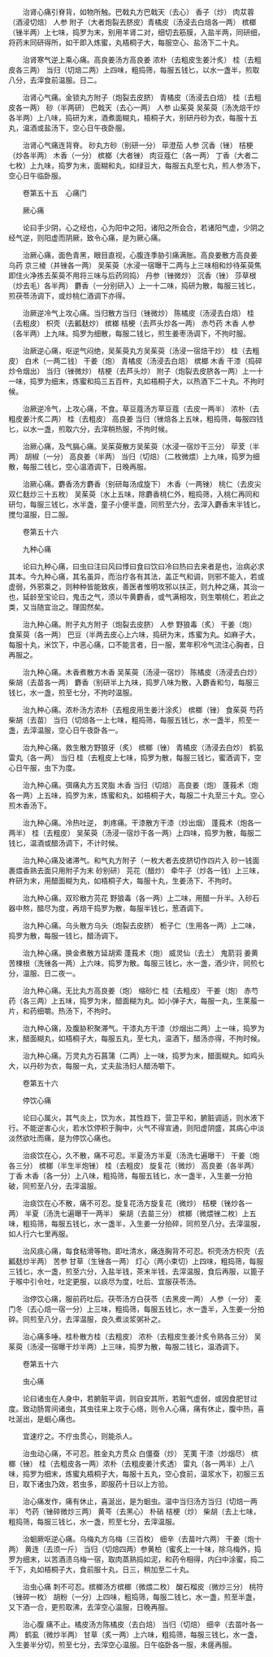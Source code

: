 <!-- { "loadSidebar": true } -->
　　治肾心痛引脊背，如物所触。巴戟丸方巴戟天（去心） 香子（炒） 肉苁蓉（酒浸切焙） 人参 附子（大者炮裂去脐皮）青橘皮（汤浸去白焙各一两） 槟榔（锉半两）上七味，捣罗为末，别用羊肾二对，细切去筋膜，入盐半两，同研细，将药末同研得所，如干即入炼蜜，丸梧桐子大，每服空心、盐汤下二十丸。

　　治肾寒气逆上乘心痛。高良姜汤方高良姜 浓朴（去粗皮生姜汁炙） 桂（去粗皮各三两） 当归（切焙二两）上四味，粗捣筛，每服五钱匕，以水一盏半，煎取八分，去滓食前温服。日二。

　　治肾心气痛。金锁丸方附子（炮裂去皮脐） 青橘皮（汤浸去白焙） 桂（去粗皮各一两） 砂（半两研） 巴戟天（去心一两） 人参 山茱萸 吴茱萸（汤洗焙干炒各半两）上八味，捣研为末，酒煮面糊丸，梧桐子大，别研丹砂为衣，每服十五丸，温酒或盐汤下，空心日午夜卧服。

　　治肾心气痛连背脊。 砂丸方砂（别研一分） 荜澄茄 人参 沉香（锉） 桔梗（炒各半两） 木香（一分） 槟榔（大者锉） 肉豆蔻仁（各一两） 丁香（大者二七枚）上九味，捣罗为末，面糊和丸，如绿豆大，每服五丸至七丸，煎人参汤下，空心日午临卧服。

　　卷第五十五　心痛门

　　厥心痛

　　论曰手少阴，心之经也，心为阳中之阳，诸阳之所会合，若诸阳气虚，少阴之经气逆，则阳虚而阴厥，致令心痛，是为厥心痛。

　　治厥心痛，面色青黑，眼目直视，心腹连季胁引痛满胀。高良姜散方高良姜 乌药 京三棱（并锉各一两） 吴茱萸（水浸一宿曝干二两与上三味相和炒待茱萸焦即住火净拣去茱萸不用将三味与后药同捣） 丹参（锉微炒） 沉香（锉） 莎草根（炒去毛）各半两） 麝香（一分别研入）上一十二味，捣研为散，每服三钱匕，煎茯苓汤调下，或炒桃仁酒调下亦得。

　　治厥逆冷气上攻心痛。当归散方当归（锉微炒） 陈橘皮（汤浸去白焙） 桂（去粗皮） 枳壳（去瓤麸炒） 槟榔 桔梗（去芦头炒各一两） 赤芍药 木香 人参（各半两）上九味。捣罗为细散，每服二钱匕，煎生姜枣汤调下，不拘时服。

　　治厥逆心痛，呕逆气闷绝，吴茱萸丸方吴茱萸（汤浸一宿焙干炒） 桂（去粗皮） 白术（一两二钱） 干姜（炮） 青橘皮（汤浸去白焙） 槟榔 木香 干漆（捣碎炒令烟出） 当归（锉微炒） 桔梗（去芦头炒） 附子（炮裂去皮脐各一两）上一十一味，捣罗为细末，炼蜜和捣三五百杵，丸如梧桐子大，以热酒下二十丸。不拘时候。

　　治厥逆冷气，上攻心痛，不食。草豆蔻汤方草豆蔻（去皮一两半） 浓朴（去粗皮姜汁炙二两） 桂（去粗皮） 高良姜 当归（锉焙各上五味，粗捣筛，每服四钱匕，以水一盏，煎取六分，去滓稍热服，不拘时候。

　　治厥心痛，及气膈心痛。吴茱萸散方吴茱萸（水浸一宿炒干三分） 荜茇（半两） 胡椒（一分） 高良姜（半两） 当归（切焙）（二枚微煨）上九味，捣罗为细散，每服二钱匕，空心温酒调下，日晚再服。

　　治厥心痛。麝香汤方麝香（别研每汤成旋下） 木香（一两锉） 桃仁（去皮尖双仁麸炒三十五枚） 吴茱萸（水上五味，除麝香桃仁外，粗捣筛，入桃仁再同和研匀，每服三钱匕，水半盏，童子小便半盏，同煎至六分，去滓入麝香末半钱匕，搅匀温服，日二服。

　　卷第五十六

　　九种心痛

　　论曰九种心痛，曰虫曰注曰风曰悸曰食曰饮曰冷曰热曰去来者是也，治病必求其本。今九种心痛，其名虽异，而治疗各有其法，盖正气和调，则邪不能入，若或虚弱，外邪乘之，则种种皆能致疾，善医者惟明攻邪以扶正，则九种之痛，其治一也，延龄至宝论曰，鬼击之气，须以牛黄麝香，或气满相攻，则生嚼桃仁，若此之类，又当随宜治之。理固然矣。

　　治九种心痛。附子丸方附子（炮裂去皮脐） 人参 野狼毒（炙） 干姜（炮） 食茱萸（各一两） 巴豆（半两去皮心上六味，捣研为末，炼蜜为丸。如麻子大，每服十丸，米饮下，中恶心痛，口不能言者，日一服，累年积冷气流注心胸者，日再服之。

　　治九种心痛。木香煮散方木香 吴茱萸（汤浸一宿炒） 陈橘皮（汤浸去白炒） 柴胡（去苗各一两） 麝香（别研半上九味，捣罗八味为散，入麝香和匀，每服三钱匕，水一盏，煎至七分，不拘时温服。

　　治九种心痛。浓朴汤方浓朴（去粗皮用生姜汁涂炙） 槟榔（锉） 食茱萸 芍药 柴胡（去苗） 当归（切焙各一上七味，粗捣筛，每服五钱匕，水一盏半，煎至一盏，去滓温服，空心日午夜卧各一。

　　治九种心痛。救生散方野狼牙（炙） 槟榔（锉） 青橘皮（汤浸去白炒） 鹤虱 雷丸（各一两） 当归 桂（去粗皮上七味，捣罗为散，每服三钱匕，蜜酒调下，空心日午服，虫下为度。

　　治九种心痛。弭痛丸方五灵脂 木香 当归（切焙） 高良姜（炮） 蓬莪术（炮各一两）上五味，捣罗为末，炼蜜和丸，如梧桐子大，每服二十丸至三十丸。空心煎木香汤下。

　　治九种心痛。冷热吐逆， 刺疼痛。干漆散方干漆（炒出烟） 蓬莪术（炮各一两半） 桂（去粗皮） 吴茱萸（汤浸一宿炒干各一两）上四味，捣罗为散，每服二钱匕，温酒或醋汤调下，不计时候。

　　治九种心痛及诸滞气。和气丸方附子（一枚大者去皮脐切作四片入 砂一钱面裹煨香熟去面只用附子为末 砂别研） 芫花（醋炒） 牵牛子（炒各一钱）上三味，杵研为末，用醋面糊为丸，如梧桐子大，每服十丸，生姜汤下、不拘时。

　　治九种心痛。双珍散方芫花 野狼毒（各一两）上二味，用醋一升半。入砂石器中熬，醋尽为度，再焙干捣罗为散，每服半钱匕，葱酒调下。

　　治九种心痛。乌头散方乌头（炮裂去皮脐） 栀子仁（生用各一两）上二味，捣罗为散，每服一钱匕，醋汤调下。

　　治九种心痛。换金煮散方延胡索 蓬莪术（炮） 威灵仙（去土） 鬼箭羽 姜黄 苦楝根（洗锉各一两）上六味，捣罗为散。每服三钱匕，水一盏，酒少许，同煎七分，温服、日二夜一。

　　治九种心痛。无比丸方高良姜（炮） 缩砂仁 桂（去粗皮） 干姜（炮） 赤芍药（各三两）上五味，捣罗为末，醋面糊为丸。如小弹子大，每服一丸，生莱菔一片，和药细嚼。热汤下，不拘时。

　　治九种心痛，及腹胁积聚滞气。干漆丸方干漆（炒烟出二两）上一味，捣罗为末，醋面糊丸，如梧桐子大，每服五丸，至七丸，温酒下，醋汤亦得，不拘时候。

　　治九种心痛。万灵丸方石菖蒲（二两）上一味，捣罗为末，醋面糊丸。如鸡头大，以丹砂为衣，每服一丸，丈夫盐汤妇人醋汤嚼下。

　　卷第五十六

　　停饮心痛

　　论曰心属火，其气炎上，饮为水，其性趋下，营卫平和，腑脏调适，则水液下行。不能逆害心火，若水饮停积于胸中，火气不得宣通，则阳虚阴盛，其病心中淡淡然欲吐而痛，是为停饮心痛也。

　　治痰饮在心，久不散，痛不可忍。半夏汤方半夏（汤洗七遍曝干） 干姜（炮各三分） 槟榔（半生半炮锉） 桂（去粗皮） 旋复花（微炒） 高良姜（各半两） 丁香 木香（各一分）上八味，粗捣筛，每服五钱匕，水一盏半，入生姜一分拍破，同煎至八分，去滓温服。

　　治痰饮在心不散，痛不可忍。旋复花汤方旋复花（微炒） 桔梗（锉炒各一两） 半夏（汤洗七遍曝干一两半） 柴胡（去苗三分） 槟榔（微煨锉二枚）上五味，粗捣筛，每服五钱匕，水一盏半，入生姜一分拍碎，同煎至八分。去滓温服，如人行六七里再服。

　　治风痰心痛，每食粘滑等物。即吐清水，痛连胸背不可忍。枳壳汤方枳壳（去瓤麸炒半两） 苦参 甘草（生锉各一两） 灯心（两小束切）上四味，粗捣筛，每服三钱匕，水一盏，煎至六分，入盐半钱，茶末半钱，去滓温服，食后再服，以篦子于喉中引令吐，吐定更服，以痰尽为度，吐后、宜服茯苓汤。

　　治停饮心痛，服前药吐后。茯苓汤方白茯苓（去黑皮一两） 人参（一分） 麦门冬（去心焙一宿一分）上三味，粗捣筛，每服五钱匕，水一盏半，入生姜一分拍碎。同煎至八分，去滓温服，良久煮淡浆粥补之。

　　治心痛多唾。桂朴散方桂（去粗皮） 浓朴（去粗皮生姜汁炙令熟各三分） 吴茱萸（汤浸一宿曝干炒半两）上三味，捣罗为散，每服二钱匕，温酒调下。

　　卷第五十六

　　虫心痛

　　论曰诸虫在人身中，若腑脏平调，则自安其所，若脏气虚弱，或因食肥甘过度。致动肠胃间诸虫，其虫往来上攻于心络，则令人心痛，痛有休止，腹中热，喜吐涎出，是蛔心痛也。

　　宜速疗之。不疗虫贯心，则能杀人。

　　治虫动心痛，不可忍。胜金丸方贯众 白僵蚕（炒） 芜荑 干漆（炒烟尽） 槟榔（锉） 桂（去粗皮各一两）浓朴（去粗皮姜汁炙透） 雷丸（各一两半）上八味，捣罗为细末，炼蜜丸梧桐子大，每服十五丸，空心食前，温浆水下，初服三五日，取下诸虫乃效，若虫多，即服药十日以上方验。

　　治心痛发作，痛有休止，喜涎出，是为蛔虫。温中当归汤方当归（切焙一两半） 芍药（锉碎微炒三两） 黄芩（去黑心） 朴硝 桔梗（炒） 柴胡（去上七味，粗捣筛，每服三钱匕，水一盏，煎至七分，去滓温服。

　　治蛔厥呕逆心痛。乌梅丸方乌梅（三百枚） 细辛（去苗叶六两） 干姜（炮十两） 黄连（去须一斤） 当归（切焙四两）参黄柏（蜜炙上一十味，除乌梅外，捣罗为细末，以苦酒渍乌梅一宿，取肉蒸熟捣如泥，和药令相得，内臼中涂蜜，捣二千下，丸如梧桐子大，食前服十丸，日三，稍加至二十丸。

　　治虫心痛 刺不可忍。槟榔汤方槟榔（微煨二枚） 酸石榴皮（微炒三分） 桃符（锉碎一枚） 胡粉（一分）上四味，粗捣筛，每服二钱匕，水一盏，煎至半盏，又下酒一合，更煎取沸，去滓空心温服，日晚再服。

　　治心腹 痛不止。橘皮汤方陈橘皮（去白焙） 当归（切焙） 细辛（去苗叶各一两） 鹤虱（微炒半两） 甘草（炙一两）上六味，粗捣筛，每服三钱匕，水一盏，入生姜半分切，煎至七分，去滓空心温服。日午临卧各一服，未瘥再服。

